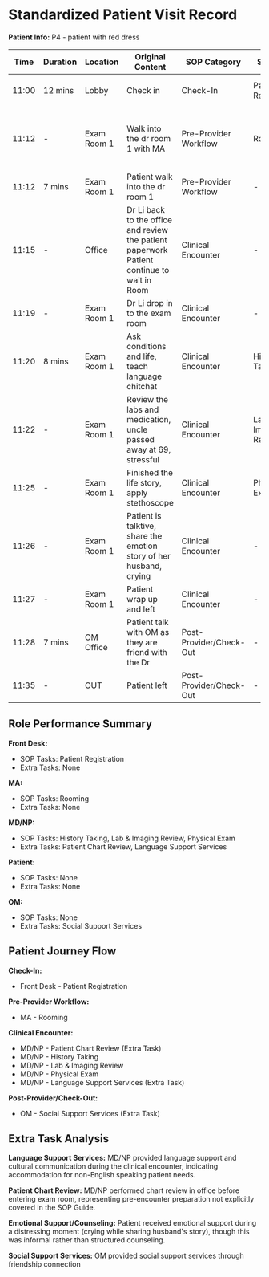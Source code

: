 # Standardized Patient Visit Record

**Patient Info:** P4 - patient with red dress

| Time | Duration | Location | Original Content | SOP Category | SOP Task | Completed Checklist | Primary Role | Extra Task |
|------|----------|----------|------------------|--------------|----------|-------------------|--------------|------------|
| 11:00 | 12 mins | Lobby | Check in | Check-In | Patient Registration | ☐ Arrival time recorded | Front Desk | - |
| 11:12 | - | Exam Room 1 | Walk into the dr room 1 with MA | Pre-Provider Workflow | Rooming | ☐ Patient called from lobby<br>☐ Escorted to correct room | MA | - |
| 11:12 | 7 mins | Exam Room 1 | Patient walk into the dr room 1 | Pre-Provider Workflow | - | - | Patient | - |
| 11:15 | - | Office | Dr Li back to the office and review the patient paperwork Patient continue to wait in Room | Clinical Encounter | - | - | MD/NP | Patient Chart Review |
| 11:19 | - | Exam Room 1 | Dr Li drop in to the exam room | Clinical Encounter | - | - | MD/NP | - |
| 11:20 | 8 mins | Exam Room 1 | Ask conditions and life, teach language chitchat | Clinical Encounter | History Taking | ☐ Chief complaint reviewed<br>☐ HPI documented | MD/NP | Language Support Services |
| 11:22 | - | Exam Room 1 | Review the labs and medication, uncle passed away at 69, stressful | Clinical Encounter | Lab & Imaging Review | ☐ Results reviewed in EHR<br>☐ Explained to patient | MD/NP | - |
| 11:25 | - | Exam Room 1 | Finished the life story, apply stethoscope | Clinical Encounter | Physical Exam | ☐ Systems examined per complaint | MD/NP | - |
| 11:26 | - | Exam Room 1 | Patient is talktive, share the emotion story of her husband, crying | Clinical Encounter | - | - | Patient | Emotional Support/Counseling |
| 11:27 | - | Exam Room 1 | Patient wrap up and left | Clinical Encounter | - | - | Patient | - |
| 11:28 | 7 mins | OM Office | Patient talk with OM as they are friend with the Dr | Post-Provider/Check-Out | - | - | OM | Social Support Services |
| 11:35 | - | OUT | Patient left | Post-Provider/Check-Out | - | - | Patient | - |

## Role Performance Summary

**Front Desk:**
- SOP Tasks: Patient Registration
- Extra Tasks: None

**MA:**
- SOP Tasks: Rooming
- Extra Tasks: None

**MD/NP:**
- SOP Tasks: History Taking, Lab & Imaging Review, Physical Exam
- Extra Tasks: Patient Chart Review, Language Support Services

**Patient:**
- SOP Tasks: None
- Extra Tasks: None

**OM:**
- SOP Tasks: None
- Extra Tasks: Social Support Services

## Patient Journey Flow

**Check-In:**
- Front Desk - Patient Registration

**Pre-Provider Workflow:**
- MA - Rooming

**Clinical Encounter:**
- MD/NP - Patient Chart Review (Extra Task)
- MD/NP - History Taking
- MD/NP - Lab & Imaging Review
- MD/NP - Physical Exam
- MD/NP - Language Support Services (Extra Task)

**Post-Provider/Check-Out:**
- OM - Social Support Services (Extra Task)

## Extra Task Analysis

**Language Support Services:** MD/NP provided language support and cultural communication during the clinical encounter, indicating accommodation for non-English speaking patient needs.

**Patient Chart Review:** MD/NP performed chart review in office before entering exam room, representing pre-encounter preparation not explicitly covered in the SOP Guide.

**Emotional Support/Counseling:** Patient received emotional support during a distressing moment (crying while sharing husband's story), though this was informal rather than structured counseling.

**Social Support Services:** OM provided social support services through friendship connection